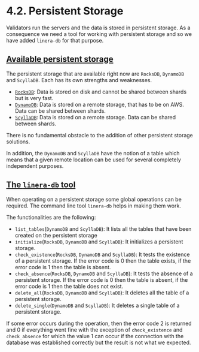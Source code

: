 # 4.2. Persistent Storage

Validators run the servers and the data is stored in persistent storage. As a consequence we need a tool for working with persistent storage and so we have added `linera-db` for that purpose.

## [Available persistent storage](https://linera-dev.respeer.ai/#/zh_CN/advanced_topics/persistent_storage?id=available-persistent-storage)

The persistent storage that are available right now are `RocksDB`, `DynamoDB` and `ScyllaDB`. Each has its own strengths and weaknesses.

- [`RocksDB`](https://rocksdb.org/): Data is stored on disk and cannot be shared between shards but is very fast.
- [`DynamoDB`](https://aws.amazon.com/dynamodb/): Data is stored on a remote storage, that has to be on AWS. Data can be shared between shards.
- [`ScyllaDB`](https://www.scylladb.com/): Data is stored on a remote storage. Data can be shared between shards.

There is no fundamental obstacle to the addition of other persistent storage solutions.

In addition, the `DynamoDB` and `ScyllaDB` have the notion of a table which means that a given remote location can be used for several completely independent purposes.

## [The `linera-db` tool](https://linera-dev.respeer.ai/#/zh_CN/advanced_topics/persistent_storage?id=the-linera-db-tool)

When operating on a persistent storage some global operations can be required. The command line tool `linera-db` helps in making them work.

The functionalities are the following:

- `list_tables`(`DynamoDB` and `ScyllaDB`): It lists all the tables that have been created on the persistent storage
- `initialize`(`RocksDB`, `DynamoDB` and `ScyllaDB`): It initializes a persistent storage.
- `check_existence`(`RocksDB`, `DynamoDB` and `ScyllaDB`): It tests the existence of a persistent storage. If the error code is 0 then the table exists, if the error code is 1 then the table is absent.
- `check_absence`(`RocksDB`, `DynamoDB` and `ScyllaDB`): It tests the absence of a persistent storage. If the error code is 0 then the table is absent, if the error code is 1 then the table does not exist.
- `delete_all`(`RocksDB`, `DynamoDB` and `ScyllaDB`): It deletes all the table of a persistent storage.
- `delete_single`(`DynamoDB` and `ScyllaDB`): It deletes a single table of a persistent storage.

If some error occurs during the operation, then the error code 2 is returned and 0 if everything went fine with the exception of `check_existence` and `check_absence` for which the value 1 can occur if the connection with the database was established correctly but the result is not what we expected.
